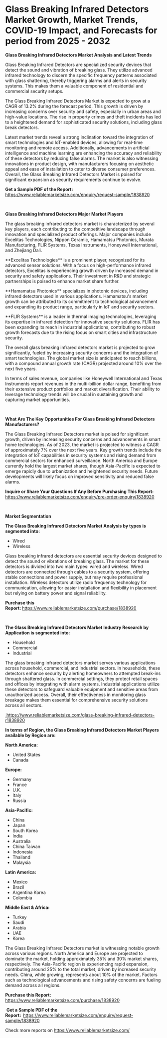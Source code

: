 <p><h1>Glass Breaking Infrared Detectors Market Growth, Market Trends, COVID-19 Impact, and Forecasts for period from 2025 - 2032</h1></p><p><strong>Glass Breaking Infrared Detectors Market Analysis and Latest Trends</strong></p>
<p><p>Glass Breaking Infrared Detectors are specialized security devices that detect the sound and vibration of breaking glass. They utilize advanced infrared technology to discern the specific frequency patterns associated with glass shattering, thereby triggering alarms and alerts in security systems. This makes them a valuable component of residential and commercial security setups.</p><p>The Glass Breaking Infrared Detectors Market is expected to grow at a CAGR of 13.2% during the forecast period. This growth is driven by increasing concerns over security and safety, especially in urban areas and high-value locations. The rise in property crimes and theft incidents has led to a heightened demand for sophisticated security solutions, including glass break detectors.</p><p>Latest market trends reveal a strong inclination toward the integration of smart technologies and IoT-enabled devices, allowing for real-time monitoring and remote access. Additionally, advancements in artificial intelligence and machine learning are enhancing the accuracy and reliability of these detectors by reducing false alarms. The market is also witnessing innovations in product design, with manufacturers focusing on aesthetic appeal and ease of installation to cater to diverse consumer preferences. Overall, the Glass Breaking Infrared Detectors Market is poised for significant expansion as security requirements continue to evolve.</p></p>
<p><strong>Get a Sample PDF of the Report:&nbsp;</strong> <a href="https://www.reliablemarketsize.com/enquiry/request-sample/1838920?utm_campaign=3201&utm_medium=2&utm_source=Github&utm_content=ia&utm_term=12042025&utm_id=glass-breaking-infrared-detectors">https://www.reliablemarketsize.com/enquiry/request-sample/1838920</a></p>
<p>&nbsp;</p>
<p><strong>Glass Breaking Infrared Detectors Major Market Players</strong></p>
<p><p>The glass breaking infrared detectors market is characterized by several key players, each contributing to the competitive landscape through innovation and specialized product offerings. Major companies include Excelitas Technologies, Nippon Ceramic, Hamamatsu Photonics, Murata Manufacturing, FLIR Systems, Texas Instruments, Honeywell International, and Zhejiang Dali.</p><p>**Excelitas Technologies** is a prominent player, recognized for its advanced sensor solutions. With a focus on high-performance infrared detectors, Excelitas is experiencing growth driven by increased demand in security and safety applications. Their investment in R&D and strategic partnerships is poised to enhance market share further.</p><p>**Hamamatsu Photonics** specializes in photonic devices, including infrared detectors used in various applications. Hamamatsu's market growth can be attributed to its commitment to technological advancement and expanding its product range, particularly in IoT and security sectors.</p><p>**FLIR Systems** is a leader in thermal imaging technologies, leveraging its expertise in infrared detection for innovative security solutions. FLIR has been expanding its reach in industrial applications, contributing to robust growth forecasts due to the rising focus on smart cities and infrastructure security.</p><p>The overall glass breaking infrared detectors market is projected to grow significantly, fueled by increasing security concerns and the integration of smart technologies. The global market size is anticipated to reach billions, with a compound annual growth rate (CAGR) projected around 10% over the next five years.</p><p>In terms of sales revenue, companies like Honeywell International and Texas Instruments report revenues in the multi-billion dollar range, benefiting from their extensive product portfolios and market diversification. Their ability to leverage technology trends will be crucial in sustaining growth and capturing market opportunities.</p></p>
<p>&nbsp;</p>
<p><strong>What Are The Key Opportunities For Glass Breaking Infrared Detectors Manufacturers?</strong></p>
<p><p>The Glass Breaking Infrared Detectors market is poised for significant growth, driven by increasing security concerns and advancements in smart home technologies. As of 2023, the market is projected to witness a CAGR of approximately 7% over the next five years. Key growth trends include the integration of IoT capabilities in security systems and rising demand from commercial sectors for enhanced surveillance. North America and Europe currently hold the largest market shares, though Asia-Pacific is expected to emerge rapidly due to urbanization and heightened security needs. Future developments will likely focus on improved sensitivity and reduced false alarms.</p></p>
<p><strong>Inquire or Share Your Questions If Any Before Purchasing This Report:</strong> <a href="https://www.reliablemarketsize.com/enquiry/pre-order-enquiry/1838920?utm_campaign=3201&utm_medium=2&utm_source=Github&utm_content=ia&utm_term=12042025&utm_id=glass-breaking-infrared-detectors">https://www.reliablemarketsize.com/enquiry/pre-order-enquiry/1838920</a></p>
<p>&nbsp;</p>
<p><strong>Market Segmentation</strong></p>
<p><strong>The Glass Breaking Infrared Detectors Market Analysis by types is segmented into:</strong></p>
<p><ul><li>Wired</li><li>Wireless</li></ul></p>
<p><p>Glass breaking infrared detectors are essential security devices designed to detect the sound or vibrations of breaking glass. The market for these detectors is divided into two main types: wired and wireless. Wired detectors are connected through cables to a security system, offering stable connections and power supply, but may require professional installation. Wireless detectors utilize radio frequency technology for communication, allowing for easier installation and flexibility in placement but relying on battery power and signal reliability.</p></p>
<p><strong>Purchase this Report:&nbsp;</strong><a href="https://www.reliablemarketsize.com/purchase/1838920?utm_campaign=3201&utm_medium=2&utm_source=Github&utm_content=ia&utm_term=12042025&utm_id=glass-breaking-infrared-detectors">https://www.reliablemarketsize.com/purchase/1838920</a></p>
<p>&nbsp;</p>
<p><strong>The Glass Breaking Infrared Detectors Market Industry Research by Application is segmented into:</strong></p>
<p><ul><li>Household</li><li>Commercial</li><li>Industrial</li></ul></p>
<p><p>The glass breaking infrared detectors market serves various applications across household, commercial, and industrial sectors. In households, these detectors enhance security by alerting homeowners to attempted break-ins through shattered glass. In commercial settings, they protect retail spaces and offices by integrating with alarm systems. Industrial applications utilize these detectors to safeguard valuable equipment and sensitive areas from unauthorized access. Overall, their effectiveness in monitoring glass breakage makes them essential for comprehensive security solutions across all sectors.</p></p>
<p><a href="https://www.reliablemarketsize.com/glass-breaking-infrared-detectors-r1838920?utm_campaign=3201&utm_medium=2&utm_source=Github&utm_content=ia&utm_term=12042025&utm_id=glass-breaking-infrared-detectors">&nbsp;https://www.reliablemarketsize.com/glass-breaking-infrared-detectors-r1838920</a></p>
<p><strong>In terms of Region, the Glass Breaking Infrared Detectors Market Players available by Region are:</strong></p>
<p>
    <p> <strong> North America: </strong>
        <ul>
            <li>United States</li>
            <li>Canada</li>
        </ul>
        </p> 
    <p> <strong> Europe: </strong>
        <ul>
            <li>Germany</li>
            <li>France</li>
            <li>U.K.</li>
            <li>Italy</li>
            <li>Russia</li>
        </ul>
        </p> 
    <p> <strong> Asia-Pacific: </strong>
        <ul>
            <li>China</li>
            <li>Japan</li>
            <li>South Korea</li>
            <li>India</li>
            <li>Australia</li>
            <li>China Taiwan</li>
            <li>Indonesia</li>
            <li>Thailand</li>
            <li>Malaysia</li>
        </ul>
        </p> 
    <p> <strong> Latin America: </strong>
        <ul>
            <li>Mexico</li>
            <li>Brazil</li>
            <li>Argentina Korea</li>
            <li>Colombia</li>
        </ul>
        </p> 
    <p> <strong> Middle East & Africa: </strong>
        <ul>
            <li>Turkey</li>
            <li>Saudi</li>
            <li>Arabia</li>
            <li>UAE</li>
            <li>Korea</li>
        </ul>
    </p>
    </p>
<p><p>The Glass Breaking Infrared Detectors market is witnessing notable growth across various regions. North America and Europe are projected to dominate the market, holding approximately 35% and 30% market shares, respectively. The Asia-Pacific region is experiencing rapid expansion, contributing around 25% to the total market, driven by increased security needs. China, while growing, represents about 10% of the market. Factors such as technological advancements and rising safety concerns are fueling demand across all regions.</p></p>
<p><strong>Purchase this Report: </strong><a href="https://www.reliablemarketsize.com/purchase/1838920?utm_campaign=3201&utm_medium=2&utm_source=Github&utm_content=ia&utm_term=12042025&utm_id=glass-breaking-infrared-detectors">https://www.reliablemarketsize.com/purchase/1838920</a></p>
<p>&nbsp;<strong>Get a Sample PDF of the Report:&nbsp;&nbsp;</strong><a href="https://www.reliablemarketsize.com/enquiry/request-sample/1838920?utm_campaign=3201&utm_medium=2&utm_source=Github&utm_content=ia&utm_term=12042025&utm_id=glass-breaking-infrared-detectors">https://www.reliablemarketsize.com/enquiry/request-sample/1838920</a></p>
<p><strong></strong></p>
<p>Check more reports on <a href="https://www.reliablemarketsize.com/?utm_campaign=3201&utm_medium=2&utm_source=Github&utm_content=ia&utm_term=12042025&utm_id=glass-breaking-infrared-detectors">https://www.reliablemarketsize.com/</a></p>